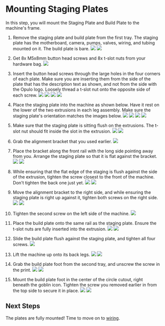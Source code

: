 # Mounting Staging Plates

In this step, you will mount the Staging Plate and Build Plate to the machine's frame.

1. Remove the staging plate and build plate from the first tray. The staging plate has the motherboard, camera, pumps, valves, wiring, and tubing mounted on it. The build plate is bare.
  ![](images/staging-plate.JPG)
  ![](images/build-plate.JPG)

1. Get 8x M5x8mm button head screws and 8x t-slot nuts from your hardware bag.
  ![](images/plate-hardware.JPG)

1. Insert the button head screws through the large holes in the four corners of each plate. Make sure you are inserting them from the side of the plate that has the description text as shown, and not from the side with the Opulo logo. Loosely thread a t-slot nut onto the opposite side of each screw.
  ![](images/attaching-plate-hardware-1.JPG)
  ![](images/attaching-plate-hardware-2.JPG)
  ![](images/attaching-plate-hardware-3.JPG)
  ![](images/attaching-plate-hardware-4.JPG)

1. Place the staging plate into the machine as shown below. Have it rest on the lower of the two extrusions in each leg assembly. Make sure the staging plate's orientation matches the images below.
  ![](images/drop-in-staging-1.JPG)
  ![](images/drop-in-staging-2.JPG)
  ![](images/drop-in-staging-3.JPG)
  ![](images/drop-in-staging-4.JPG)

1. Make sure that the staging plate is sitting flush on the extrusions. The t-slot nut should fit inside the slot in the extrusion.
  ![](images/staging-seat-good.JPG)
  ![](images/staging-seat-bad.JPG)

1. Grab the alignment bracket that you used earlier.
  ![](images/alignment-bracket.JPG)

1. Place the bracket along the front rail with the long side pointing away from you. Arrange the staging plate so that it is flat against the bracket.
  ![](images/staging-align-left-1.JPG)
  ![](images/staging-align-left-2.JPG)

1. While ensuring that the flat edge of the staging is flush against the side of the extrusion, tighten the screw closest to the front of the machine. Don't tighten the back one just yet.
  ![](images/plate-flush.JPG)
  ![](images/staging-left-screw-1.JPG)

1. Move the alignment bracket to the right side, and while ensuring the staging plate is right up against it, tighten both screws on the right side.
  ![](images/staging-right-screw-1.JPG)
  ![](images/staging-right-screw-2.JPG)

1.  Tighten the second screw on the left side of the machine.
  ![](images/staging-left-screw-2.JPG)

1.  Place the build plate onto the same rail as the staging plate. Ensure the t-slot nuts are fully inserted into the extrusion.
  ![](images/drop-in-build-1.JPG)
  ![](images/drop-in-build-2.JPG)

1.  Slide the build plate flush against the staging plate, and tighten all four screws.
  ![](images/build-alignment.JPG)

1.  Lift the machine up onto its back legs.
  ![](images/machine-lift.JPG)
  ![](images/machine-lift-2.JPG)

1.  Grab the build plate foot from the second tray, and unscrew the screw in the print.
  ![](images/build-foot.JPG)
  ![](images/build-foot-separated.JPG)

1.  Mount the build plate foot in the center of the circle cutout, right beneath the goblin icon. Tighten the screw you removed earlier in from the top side to secure it in place.
  ![](images/mount-build-foot-1.JPG)
  ![](images/mount-build-foot-2.JPG)

## Next Steps

The plates are fully mounted! Time to move on to [wiring](../wiring/index.md).
